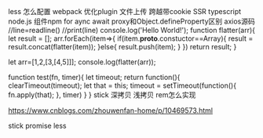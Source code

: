 less 怎么配置
webpack 优化plugin
文件上传
跨越带cookie
SSR
typescript
node.js
组件npm
for aync await
proxy和Object.defineProperty区别
axios源码
//line=readline()
//print(line)
console.log('Hello World!');
function flatter(arr){
    let result = [];
    arr.forEach(item=>{
        if(item.__proto__.constuctor==Array){
            result = result.concat(flatter(item));
        }else{
            result.push(item);
        }
    })
    return result;
}

let arr=[1,2,[3,[4,5]]];
console.log(flatter(arr));

function test(fn, timer){
    let timeout;
    return function(){
        clearTimeout(timeout);
        let that = this;
        timeout = setTimeout(function(){
            fn.apply(that);
        }, timer)
    }
}
stick 
深拷贝 浅拷贝
rem怎么实现

https://www.cnblogs.com/zhouwenfan-home/p/10469573.html

stick
promise
less